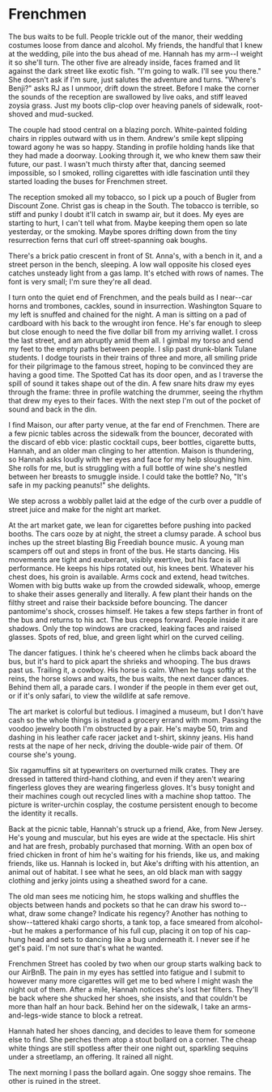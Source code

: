 # Frenchmen

The bus waits to be full. People trickle out of the manor, their wedding costumes loose from dance and alcohol. My friends, the handful that I knew at the wedding, pile into the bus ahead of me. Hannah has my arm--I weight it so she'll turn. The other five are already inside, faces framed and lit against the dark street like exotic fish.
"I'm going to walk. I'll see you there." She doesn't ask if I'm sure, just salutes the adventure and turns.
"Where's Benji?" asks RJ as I unmoor, drift down the street. Before I make the corner the sounds of the reception are swallowed by live oaks, and stiff leaved zoysia grass. Just my boots clip-clop over heaving panels of sidewalk, root-shoved and mud-sucked.

The couple had stood central on a blazing porch. White-painted folding chairs in ripples outward with us in them. Andrew's smile kept slipping toward agony he was so happy. Standing in profile holding hands like that they had made a doorway. Looking through it, we who knew them saw their future, our past. I wasn't much thirsty after that, dancing seemed impossible, so I smoked, rolling cigarettes with idle fascination until they started loading the buses for Frenchmen street.

The reception smoked all my tobacco, so I pick up a pouch of Bugler from Discount Zone. Christ gas is cheap in the South. The tobacco is terrible, so stiff and punky I doubt it'll catch in swamp air, but it does. My eyes are starting to hurt, I can't tell what from. Maybe keeping them open so late yesterday, or the smoking. Maybe spores drifting down from the tiny resurrection ferns that curl off street-spanning oak boughs.

There's a brick patio crescent in front of St. Anna's, with a bench in it, and a street person in the bench, sleeping. A low wall opposite his closed eyes catches unsteady light from a gas lamp. It's etched with rows of names. The font is very small; I'm sure they're all dead.

I turn onto the quiet end of Frenchmen, and the peals build as I near--car horns and trombones, cackles, sound in insurrection. Washington Square to my left is snuffed and chained for the night. A man is sitting on a pad of cardboard with his back to the wrought iron fence. He's far enough to sleep but close enough to need the five dollar bill from my arriving wallet. I cross the last street, and am abruptly amid them all. I gimbal my torso and send my feet to the empty paths between people. I slip past drunk-blank Tulane students. I dodge tourists in their trains of three and more, all smiling pride for their pilgrimage to the famous street, hoping to be convinced they are having a good time. The Spotted Cat has its door open, and as I traverse the spill of sound it takes shape out of the din. A few snare hits draw my eyes through the frame: three in profile watching the drummer, seeing the rhythm that drew my eyes to their faces. With the next step I'm out of the pocket of sound and back in the din.

I find Maison, our after party venue, at the far end of Frenchmen. There are a few picnic tables across the sidewalk from the bouncer, decorated with the discard of ebb vice: plastic cocktail cups, beer bottles, cigarette butts, Hannah, and an older man clinging to her attention. Maison is thundering, so Hannah asks loudly with her eyes and face for my help sloughing him. She rolls for me, but is struggling with a full bottle of wine she's nestled between her breasts to smuggle inside. I could take the bottle? No, "It's safe in my packing peanuts!" she delights.

We step across a wobbly pallet laid at the edge of the curb over a puddle of street juice and make for the night art market.

At the art market gate, we lean for cigarettes before pushing into packed booths. The cars ooze by at night, the street a clumsy parade. A school bus inches up the street blasting Big Freediah bounce music. A young man scampers off out and steps in front of the bus. He starts dancing. His movements are tight and exuberant, visibly exertive, but his face is all performance. He keeps his hips rotated out, his knees bent. Whatever his chest does, his groin is available. Arms cock and extend, head twitches. Women with big butts wake up from the crowded sidewalk, whoop, emerge to shake their asses generally and literally. A few plant their hands on the filthy street and raise their backside before bouncing. The dancer pantomime's shock, crosses himself. He takes a few steps farther in front of the bus and returns to his act. The bus creeps forward. People inside it are shadows. Only the top windows are cracked, leaking faces and raised glasses. Spots of red, blue, and green light whirl on the curved ceiling.

The dancer fatigues. I think he's cheered when he climbs back aboard the bus, but it's hard to pick apart the shrieks and whooping. The bus draws past us. Trailing it, a cowboy. His horse is calm. When he tugs softly at the reins, the horse slows and waits, the bus waits, the next dancer dances. Behind them all, a parade cars. I wonder if the people in them ever get out, or if it's only safari, to view the wildlife at safe remove.

The art market is colorful but tedious. I imagined a museum, but I don't have cash so the whole things is instead a grocery errand with mom. Passing the voodoo jewelry booth I'm obstructed by a pair. He's maybe 50, trim and dashing in his leather cafe racer jacket and t-shirt, skinny jeans. His hand rests at the nape of her neck, driving the double-wide pair of them. Of course she's young.

Six ragamuffins sit at typewriters on overturned milk crates. They are dressed in tattered third-hand clothing, and even if they aren't wearing fingerless gloves they are wearing fingerless gloves. It's busy tonight and their machines cough out recycled lines with a machine shop tattoo. The picture is writer-urchin cosplay, the costume persistent enough to become the identity it recalls.

Back at the picnic table, Hannah's struck up a friend, Ake, from New Jersey. He's young and muscular, but his eyes are wide at the spectacle. His shirt and hat are fresh, probably purchased that morning. With an open box of fried chicken in front of him he's waiting for his friends, like us, and making friends, like us. Hannah is locked in, but Ake's drifting with his attention, an animal out of habitat. I see what he sees, an old black man with saggy clothing and jerky joints using a sheathed sword for a cane.

The old man sees me noticing him, he stops walking and shuffles the objects between hands and pockets so that he can draw his sword to--what, draw some change? Indicate his regency? Another has nothing to show--tattered khaki cargo shorts, a tank top, a face smeared from alcohol--but he makes a performance of his full cup, placing it on top of his cap-hung head and sets to dancing like a bug underneath it. I never see if he get's paid. I'm not sure that's what he wanted.

Frenchmen Street has cooled by two when our group starts walking back to our AirBnB. The pain in my eyes has settled into fatigue and I submit to however many more cigarettes will get me to bed where I might wash the night out of them. After a mile, Hannah notices she's lost her filters. They'll be back where she shucked her shoes, she insists, and that couldn't be more than half an hour back. Behind her on the sidewalk, I take an arms-and-legs-wide stance to block a retreat.

Hannah hated her shoes dancing, and decides to leave them for someone else to find. She perches them atop a stout bollard on a corner. The cheap white things are still spotless after their one night out, sparkling sequins under a streetlamp, an offering. It rained all night.

The next morning I pass the bollard again. One soggy shoe remains. The other is ruined in the street.
